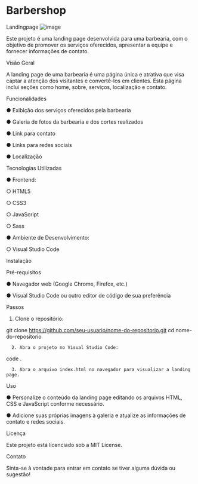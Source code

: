 # Barbershop
 Landingpage
![image](https://github.com/usertiagosilva/barbershop/assets/153779722/c89c9f2a-63a8-4aa9-8f96-cc0ac8eb27dd)

Este projeto é uma landing page desenvolvida para uma barbearia, com o objetivo de promover os serviços oferecidos, apresentar a equipe e fornecer informações de contato.

Visão Geral

A landing page de uma barbearia é uma página única e atrativa que visa captar a atenção dos visitantes e convertê-los em clientes. Esta página inclui seções como home, sobre, serviços, localização e contato.

Funcionalidades


●	Exibição dos serviços oferecidos pela barbearia

●	Galeria de fotos da barbearia e dos cortes realizados

●	Link para contato

●	Links para redes sociais

●	Localização


Tecnologias Utilizadas


●	Frontend:


○	HTML5

○	CSS3

○	JavaScript

○	Sass


●	Ambiente de Desenvolvimento:


○	Visual Studio Code



Instalação

Pré-requisitos

●	Navegador web (Google Chrome, Firefox, etc.)


●	Visual Studio Code ou outro editor de código de sua preferência



Passos

1.	Clone o repositório:
   
git clone https://github.com/seu-usuario/nome-do-repositorio.git cd nome-do-repositorio


      2. Abra o projeto no Visual Studio Code:
      
code .


      3. Abra o arquivo index.html no navegador para visualizar a landing page.
      
      
Uso


●	Personalize o conteúdo da landing page editando os arquivos HTML, CSS e JavaScript conforme necessário.


●	Adicione suas próprias imagens à galeria e atualize as informações de contato e redes sociais.

Licença


Este projeto está licenciado sob a MIT License.



Contato


Sinta-se à vontade para entrar em contato se tiver alguma dúvida ou sugestão!


 
